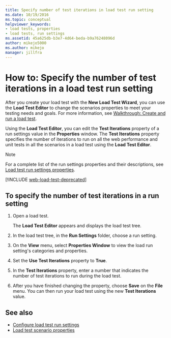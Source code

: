 ```yaml
---
title: Specify number of test iterations in load test run setting
ms.date: 10/19/2016
ms.topic: conceptual
helpviewer_keywords:
- load tests, properties
- load tests, run settings
ms.assetid: 45a625db-b3e7-4d64-beda-b9a76248096d
author: mikejo5000
ms.author: mikejo
manager: jillfra
---
```

# How to: Specify the number of test iterations in a load test run setting

After you create your load test with the **New Load Test Wizard**, you can use the **Load Test Editor** to change the scenarios properties to meet your testing needs and goals. For more information, see [Walkthrough: Create and run a load test](../test/walkthrough-create-and-run-a-load-test.md).

Using the **Load Test Editor**, you can edit the **Test Iterations** property of a run settings value in the **Properties** window. The **Test Iterations** property specifies the number of iterations to run on all the web performance and unit tests in all the scenarios in a load test using the **Load Test Editor**.

> [!NOTE]
> For a complete list of the run settings properties and their descriptions, see [Load test run settings properties](../test/load-test-run-settings-properties.md).

[!INCLUDE [web-load-test-deprecated](includes/web-load-test-deprecated.md)]

## To specify the number of test iterations in a run setting

1. Open a load test.

     The **Load Test Editor** appears and displays the load test tree.

2. In the load test tree, in the **Run Settings** folder, choose a run setting.

3. On the **View** menu, select **Properties Window** to view the load run setting's categories and properties.

4. Set the **Use Test Iterations** property to **True**.

5. In the **Test Iterations** property, enter a number that indicates the number of test iterations to run during the load test.

6. After you have finished changing the property, choose **Save** on the **File** menu. You can then run your load test using the new **Test Iterations** value.

## See also

- [Configure load test run settings](../test/configure-load-test-run-settings.md)
- [Load test scenario properties](../test/load-test-scenario-properties.md)
